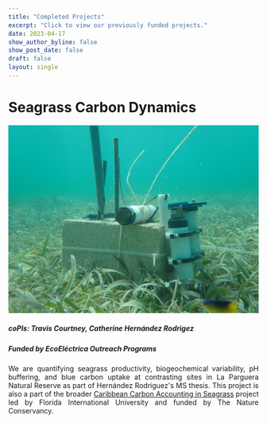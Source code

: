 ```yaml
---
title: "Completed Projects"
excerpt: "Click to view our previously funded projects."
date: 2023-04-17
show_author_byline: false
show_post_date: false
draft: false
layout: single
---
```


# Seagrass Carbon Dynamics

<div style="text-align: center;">
<img src="featured-hex.png" width="600"> 
</div>

<div style="text-align: justify;">

##### coPIs: Travis Courtney, Catherine Hernández Rodrigez
##### Funded by EcoEléctrica Outreach Programs

We are quantifying seagrass productivity, biogeochemical variability, pH buffering, and blue carbon uptake at contrasting sites in La Parguera Natural Reserve as part of Hernández Rodriguez's MS thesis. This project is also a part of the broader [Caribbean Carbon Accounting in Seagrass](https://seagrass.fiu.edu/caricas.htm) project led by Florida International University and funded by The Nature Conservancy.

</div>